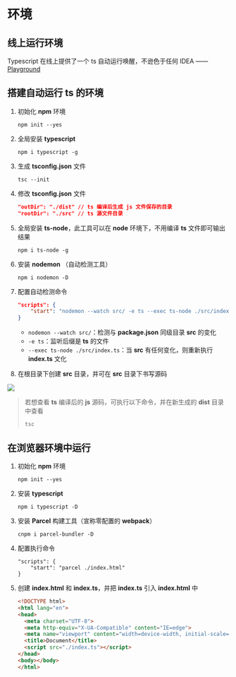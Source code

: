 # 环境

## 线上运行环境

Typescript 在线上提供了一个 ts 自动运行唤醒，不逊色于任何 IDEA —— [Playground](https://www.typescriptlang.org/zh/play)

## 搭建自动运行 ts 的环境

1. 初始化 **npm** 环境

   ```shell
   npm init --yes
   ```

2. 全局安装 **typescript**

   ```shell
   npm i typescript -g
   ```

3. 生成 **tsconfig.json** 文件

   ```shell
   tsc --init
   ```

4. 修改 **tsconfig.json** 文件

   ```json
   "outDir": "./dist" // ts 编译后生成 js 文件保存的目录
   "rootDir": "./src" // ts 源文件目录
   ```

5. 全局安装 **ts-node**，此工具可以在 **node** 环境下，不用编译 **ts** 文件即可输出结果

   ```shell
   npm i ts-node -g
   ```

6. 安装 **nodemon** （自动检测工具）

   ```shell
   npm i nodemon -D
   ```

7. 配置自动检测命令

   ```json
   "scripts": {
       "start": "nodemon --watch src/ -e ts --exec ts-node ./src/index.ts"
   }
   ```

   - `nodemon --watch src/`：检测与 **package.json** 同级目录 **src** 的变化
   - `-e ts`：监听后缀是 **ts** 的文件
   - `--exec ts-node ./src/index.ts`：当 **src** 有任何变化，则重新执行 **index.ts** 文化

8. 在根目录下创建 **src** 目录，并可在 **src** 目录下书写源码

![](https://gitee.com/kingmusi/imgs/raw/master/blog/202110120007596.png)

> 若想查看 **ts** 编译后的 **js** 源码，可执行以下命令，并在新生成的 **dist** 目录中查看
>
> ```shell
> tsc
> ```

## 在浏览器环境中运行

1. 初始化 **npm** 环境

   ```shell
   npm init --yes
   ```

2. 安装 **typescript**

   ```shell
   npm i typescript -D
   ```

3. 安装 **Parcel** 构建工具（宣称零配置的 **webpack**）

   ```shell
   cnpm i parcel-bundler -D
   ```

4. 配置执行命令

   ```shell
   "scripts": {
       "start": "parcel ./index.html"
   }
   ```

5. 创建 **index.html** 和 **index.ts**，并把 **index.ts** 引入 **index.html** 中

   ```html
   <!DOCTYPE html>
   <html lang="en">
   <head>
     <meta charset="UTF-8">
     <meta http-equiv="X-UA-Compatible" content="IE=edge">
     <meta name="viewport" content="width=device-width, initial-scale=1.0">
     <title>Document</title>
     <script src="./index.ts"></script>
   </head>
   <body></body>
   </html>
   ```


